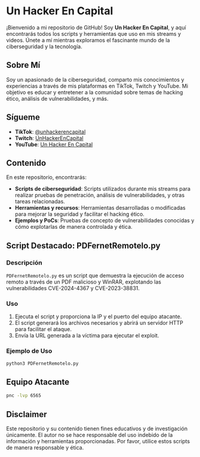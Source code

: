 # Un Hacker En Capital

¡Bienvenido a mi repositorio de GitHub! Soy **Un Hacker En Capital**, y aquí encontrarás todos los scripts y herramientas que uso en mis streams y videos. Únete a mí mientras exploramos el fascinante mundo de la ciberseguridad y la tecnología.

## Sobre Mí

Soy un apasionado de la ciberseguridad, comparto mis conocimientos y experiencias a través de mis plataformas en TikTok, Twitch y YouTube. Mi objetivo es educar y entretener a la comunidad sobre temas de hacking ético, análisis de vulnerabilidades, y más.

## Sígueme

- **TikTok**: [@unhackerencapital](https://www.tiktok.com/@unhackerencapital)
- **Twitch**: [UnHackerEnCapital](https://www.twitch.tv/unhackerencapital)
- **YouTube**: [Un Hacker En Capital](https://www.youtube.com/@UnHackerEnCapital)

## Contenido

En este repositorio, encontrarás:

- **Scripts de ciberseguridad**: Scripts utilizados durante mis streams para realizar pruebas de penetración, análisis de vulnerabilidades, y otras tareas relacionadas.
- **Herramientas y recursos**: Herramientas desarrolladas o modificadas para mejorar la seguridad y facilitar el hacking ético.
- **Ejemplos y PoCs**: Pruebas de concepto de vulnerabilidades conocidas y cómo explotarlas de manera controlada y ética.

## Script Destacado: PDFernetRemotelo.py

### Descripción

`PDFernetRemotelo.py` es un script que demuestra la ejecución de acceso remoto a través de un PDF malicioso y WinRAR, explotando las vulnerabilidades CVE-2024-4367 y CVE-2023-38831.

### Uso

1. Ejecuta el script y proporciona la IP y el puerto del equipo atacante.
2. El script generará los archivos necesarios y abrirá un servidor HTTP para facilitar el ataque.
3. Envía la URL generada a la víctima para ejecutar el exploit.

### Ejemplo de Uso

```bash
python3 PDFernetRemotelo.py
```

## Equipo Atacante

```bash
pnc -lvp 6565
```


## Disclaimer

Este repositorio y su contenido tienen fines educativos y de investigación únicamente. El autor no se hace responsable del uso indebido de la información y herramientas proporcionadas. Por favor, utilice estos scripts de manera responsable y ética.
